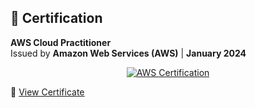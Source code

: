 ## 📜 Certification  
**AWS Cloud Practitioner**  
Issued by **Amazon Web Services (AWS)** | **January 2024**  

<p align="center">
  <a href="https://www.credly.com/badges/example-link">
    <img src="https://via.placeholder.com/150" alt="AWS Certification">
  </a>
</p>

🔗 [View Certificate](https://www.credly.com/badges/33bc6542-469c-40ce-b811-e39c56d6c646/public_url)
